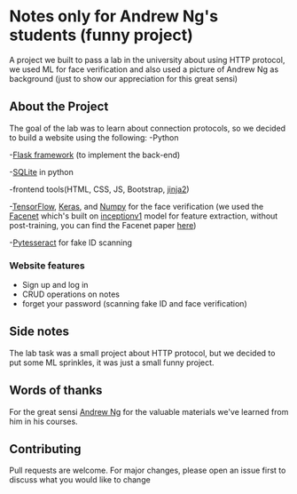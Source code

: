 # Notes only for Andrew Ng's students (funny project)

A project we built to pass a lab in the university about using HTTP protocol, we used ML for face verification and also used a picture of Andrew Ng as background (just to show our appreciation for this great sensi)

## About the Project 

The goal of the lab was to learn about connection protocols, so we decided to build a website using the following:
-Python

-[Flask framework](https://flask.palletsprojects.com/en/3.0.x/) (to implement the back-end)

-[SQLite](https://docs.python.org/3/library/sqlite3.html) in python

-frontend tools(HTML, CSS, JS, Bootstrap, [jinja2](https://flask.palletsprojects.com/en/2.3.x/templating/))

-[TensorFlow](https://www.tensorflow.org/), [Keras](https://keras.io/), and [Numpy](https://numpy.org/) for the face verification (we used the [Facenet](https://github.com/davidsandberg/facenet/tree/master) which's built on [inceptionv1](https://github.com/davidsandberg/facenet/blob/master/src/models/inception_resnet_v1.py) model for feature extraction, without post-training, you can find the Facenet paper [here](https://arxiv.org/pdf/1503.03832.pdf)) 

-[Pytesseract](https://pypi.org/project/pytesseract/) for fake ID scanning

### Website features

- Sign up and log in
- CRUD operations on notes
- forget your password (scanning fake ID and face verification)

## Side notes

The lab task was a small project about HTTP protocol, but we decided to put some ML sprinkles, it was just a small funny project.

## Words of thanks 

For the great sensi [Andrew Ng](https://www.linkedin.com/in/andrewyng/) for the valuable materials we've learned from him in his courses.

## Contributing

Pull requests are welcome. For major changes, please open an issue first
to discuss what you would like to change
